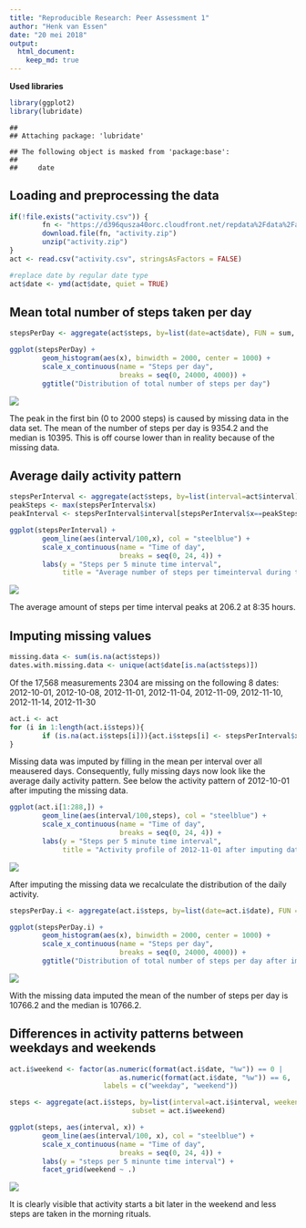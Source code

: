 ```yaml
---
title: "Reproducible Research: Peer Assessment 1"
author: "Henk van Essen"
date: "20 mei 2018"
output: 
  html_document:
    keep_md: true
---
```




**Used libraries**

```r
library(ggplot2)
library(lubridate)
```

```
## 
## Attaching package: 'lubridate'
```

```
## The following object is masked from 'package:base':
## 
##     date
```

## Loading and preprocessing the data


```r
if(!file.exists("activity.csv")) {
        fn <- "https://d396qusza40orc.cloudfront.net/repdata%2Fdata%2Factivity.zip"
        download.file(fn, "activity.zip")
        unzip("activity.zip")
}
act <- read.csv("activity.csv", stringsAsFactors = FALSE)

#replace date by regular date type
act$date <- ymd(act$date, quiet = TRUE)
```
## Mean total number of steps taken per day


```r
stepsPerDay <- aggregate(act$steps, by=list(date=act$date), FUN = sum, na.rm=TRUE)

ggplot(stepsPerDay) + 
        geom_histogram(aes(x), binwidth = 2000, center = 1000) +
        scale_x_continuous(name = "Steps per day",
                           breaks = seq(0, 24000, 4000)) +
        ggtitle("Distribution of total number of steps per day")
```

![](PA1_template_files/figure-html/unnamed-chunk-3-1.png)<!-- -->

The peak in the first bin (0 to 2000 steps) is caused by missing data in the data set. The mean of the number of steps per day is 9354.2 and the median is 10395. This is off course lower than in reality because of the missing data.

## Average daily activity pattern


```r
stepsPerInterval <- aggregate(act$steps, by=list(interval=act$interval), FUN = mean, na.rm=TRUE)
peakSteps <- max(stepsPerInterval$x)
peakInterval <- stepsPerInterval$interval[stepsPerInterval$x==peakSteps]

ggplot(stepsPerInterval) + 
        geom_line(aes(interval/100,x), col = "steelblue") +
        scale_x_continuous(name = "Time of day",
                           breaks = seq(0, 24, 4)) +
        labs(y = "Steps per 5 minute time interval",
             title = "Average number of steps per timeinterval during the day")
```

![](PA1_template_files/figure-html/unnamed-chunk-4-1.png)<!-- -->

The average amount of steps per time interval peaks at 206.2 at 8:35 hours.

## Imputing missing values


```r
missing.data <- sum(is.na(act$steps))
dates.with.missing.data <- unique(act$date[is.na(act$steps)])
```

Of the 17,568 measurements 2304 are missing on the following 8 dates:  
2012-10-01, 2012-10-08, 2012-11-01, 2012-11-04, 2012-11-09, 2012-11-10, 2012-11-14, 2012-11-30  


```r
act.i <- act
for (i in 1:length(act.i$steps)){
        if (is.na(act.i$steps[i])){act.i$steps[i] <- stepsPerInterval$x[i%%288 + 1]}
}
```

Missing data was imputed by filling in the mean per interval over all meausered days. Consequently, fully missing days now look like the average daily activity pattern. See below the activity pattern of 2012-10-01 after imputing the missing data.


```r
ggplot(act.i[1:288,]) + 
        geom_line(aes(interval/100,steps), col = "steelblue") +
        scale_x_continuous(name = "Time of day",
                           breaks = seq(0, 24, 4)) +
        labs(y = "Steps per 5 minute time interval",
             title = "Activity profile of 2012-11-01 after imputing data")
```

![](PA1_template_files/figure-html/unnamed-chunk-7-1.png)<!-- -->

After imputing the missing data we recalculate the distribution of the daily activity.


```r
stepsPerDay.i <- aggregate(act.i$steps, by=list(date=act.i$date), FUN = sum, na.rm=TRUE)

ggplot(stepsPerDay.i) + 
        geom_histogram(aes(x), binwidth = 2000, center = 1000) +
        scale_x_continuous(name = "Steps per day",
                           breaks = seq(0, 24000, 4000)) +
        ggtitle("Distribution of total number of steps per day after imputing missing data")
```

![](PA1_template_files/figure-html/unnamed-chunk-8-1.png)<!-- -->

With the missing data imputed the mean of the number of steps per day is 10766.2 and the median is 10766.2.

## Differences in activity patterns between weekdays and weekends


```r
act.i$weekend <- factor(as.numeric(format(act.i$date, "%w")) == 0 | 
                           as.numeric(format(act.i$date, "%w")) == 6,
                       labels = c("weekday", "weekend"))

steps <- aggregate(act.i$steps, by=list(interval=act.i$interval, weekend=act.i$weekend), FUN = mean, 
                              subset = act.i$weekend)

ggplot(steps, aes(interval, x)) +
        geom_line(aes(interval/100, x), col = "steelblue") +
        scale_x_continuous(name = "Time of day",
                           breaks = seq(0, 24, 4)) +
        labs(y = "steps per 5 minunte time interval") +
        facet_grid(weekend ~ .)
```

![](PA1_template_files/figure-html/unnamed-chunk-9-1.png)<!-- -->

It is clearly visible that activity starts a bit later in the weekend and less steps are taken in the morning rituals.
